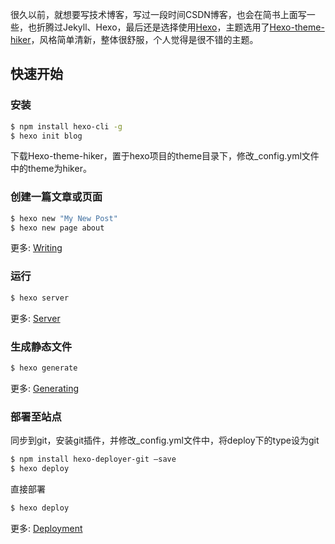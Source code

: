 很久以前，就想要写技术博客，写过一段时间CSDN博客，也会在简书上面写一些，也折腾过Jekyll、Hexo，最后还是选择使用[Hexo](https://hexo.io/)，主题选用了[Hexo-theme-hiker](https://github.com/iTimeTraveler/hexo-theme-hiker)，风格简单清新，整体很舒服，个人觉得是很不错的主题。

## 快速开始

### 安装

``` bash
$ npm install hexo-cli -g
$ hexo init blog
```
下载Hexo-theme-hiker，置于hexo项目的theme目录下，修改_config.yml文件中的theme为hiker。

### 创建一篇文章或页面

``` bash
$ hexo new "My New Post"
$ hexo new page about
```

更多:  [Writing](https://hexo.io/docs/writing.html)

### 运行

``` bash
$ hexo server
```

更多:  [Server](https://hexo.io/docs/server.html)

### 生成静态文件

``` bash
$ hexo generate
```

更多:  [Generating](https://hexo.io/docs/generating.html)

### 部署至站点

同步到git，安装git插件，并修改_config.yml文件中，将deploy下的type设为git
``` bash
$ npm install hexo-deployer-git –save
$ hexo deploy
```

直接部署
``` bash
$ hexo deploy
```

更多:  [Deployment](https://hexo.io/docs/deployment.html)